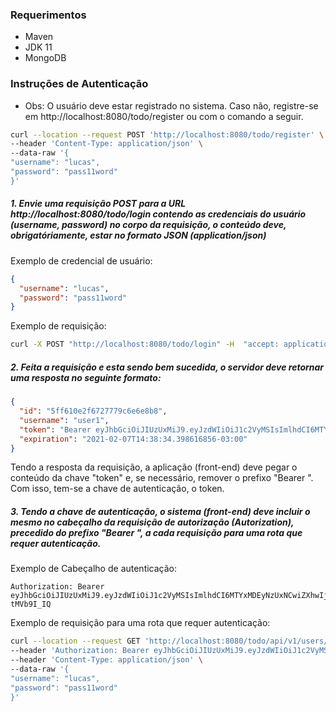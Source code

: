 ### Requerimentos
 - Maven
 - JDK 11
 - MongoDB

### Instruções de Autenticação

- Obs: O usuário deve estar registrado no sistema. Caso não, registre-se em http://localhost:8080/todo/register ou com o comando a seguir. 

```bash
curl --location --request POST 'http://localhost:8080/todo/register' \
--header 'Content-Type: application/json' \
--data-raw '{
"username": "lucas",
"password": "pass11word"
}'
```

##### 1. Envie uma requisição POST para a URL http://localhost:8080/todo/login contendo as credenciais do usuário (username, password) no corpo da requisição, o conteúdo deve, obrigatóriamente, estar no formato JSON (application/json)

Exemplo de credencial de usuário:

```json
{
  "username": "lucas",
  "password": "pass11word"
} 
```

 Exemplo de requisição:

```bash
curl -X POST "http://localhost:8080/todo/login" -H  "accept: application/json" -H  "Content-Type: application/json" -d "{\"username\":\"user1\",\"password\":\"pass11word\"}"
```

##### 2. Feita a requisição e esta sendo bem sucedida, o servidor deve retornar uma resposta no seguinte formato:

```json
{
  "id": "5ff610e2f6727779c6e6e8b8",
  "username": "user1",
  "token": "Bearer eyJhbGciOiJIUzUxMiJ9.eyJzdWIiOiJ1c2VyMSIsImlhdCI6MTYxMDEyNzUxNCwiZXhwIjoxNjEyNzE5NTE0fQ.aHt_XxLUo94ZMQBPKcSfgfcz08VNS3BfgDcXqf4tlaWYt1Oyl5RWdm9PgmWLBOlNyg7L0XtOIz1u-tMVb9I_IQ",
  "expiration": "2021-02-07T14:38:34.398616856-03:00"
}
```

Tendo a resposta da requisição, a aplicação (front-end) deve pegar o conteúdo da chave "token" e, se necessário, remover o prefixo "Bearer ". Com isso, tem-se a chave de autenticação, o token.

##### 3. Tendo a chave de autenticação, o sistema (front-end) deve incluir o mesmo no cabeçalho da requisição de autorização (Autorization), precedido do prefixo "Bearer ", a cada requisição para uma rota que requer autenticação.

Exemplo de Cabeçalho de autenticação:

```
Authorization: Bearer  eyJhbGciOiJIUzUxMiJ9.eyJzdWIiOiJ1c2VyMSIsImlhdCI6MTYxMDEyNzUxNCwiZXhwIjoxNjEyNzE5NTE0fQ.aHt_XxLUo94ZMQBPKcSfgfcz08VNS3BfgDcXqf4tlaWYt1Oyl5RWdm9PgmWLBOlNyg7L0XtOIz1u-tMVb9I_IQ
```

Exemplo de requisição para uma rota que requer autenticação:

```bash
curl --location --request GET 'http://localhost:8080/todo/api/v1/users/' \
--header 'Authorization: Bearer eyJhbGciOiJIUzUxMiJ9.eyJzdWIiOiJ1c2VyMSIsImlhdCI6MTYwOTk2MTcyMCwiZXhwIjoxNjEyNTUzNzIwfQ.oCdsONW1Tpi94MsYoSfwLv9aR7ktEbB8UXaUiNc1Ye4r3jq28xmDtaxQHRWs_jAztqLDGEtb0bmrBYtXXTBuTw' \
--header 'Content-Type: application/json' \
--data-raw '{
"username": "lucas",
"password": "pass11word"
}'
```


